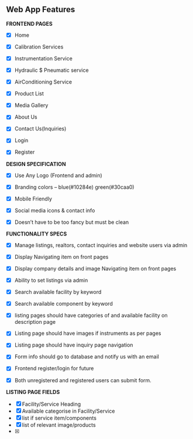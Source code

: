 ## Web App Features
**FRONTEND PAGES**

- [x] 
   Home


- [x]  Calibration Services
- [x]  Instrumentation Service
- [x]  Hydraulic $ Pneumatic service 
- [x]  AirConditioning Service
- [x]  Product List
- [x]  Media Gallery
- [x]  About Us
- [x]  Contact Us(Inquiries)
- [x]  Login
- [x]  Register

**DESIGN SPECIFICATION**

- [x]  Use Any Logo (Frontend and admin)

- [x]  Branding colors – blue(#10284e) green(#30caa0)
- [x]  Mobile Friendly
- [x]  Social media icons & contact info
- [x]  Doesn’t have to be too fancy but must be clean

**FUNCTIONALITY SPECS**

- [x]  Manage listings, realtors, contact inquiries and website users via admin

- [x]  Display Navigating item on front pages
- [x]  Display company details  and image Navigating item on front pages
- [x]  Ability to set listings via admin 
- [x]  Search available facility by keyword
- [x]  Search available component by keyword
- [x]  listing pages should have categories of and available facility on description page
- [x]  Listing page should have images if instruments as per pages
- [x]  Listing page should have inquiry page navigation
- [x]  Form info should go to database and notify us with an email
- [x]  Frontend register/login for future
- [x]  Both unregistered and registered users can submit form.

**LISTING PAGE FIELDS**

- [x]  Facility/Service  Heading 
- [x]  Available categorise in Facility/Service
- [x]  list if service item/components 
- [x]  list of relevant image/products
- [x] 

